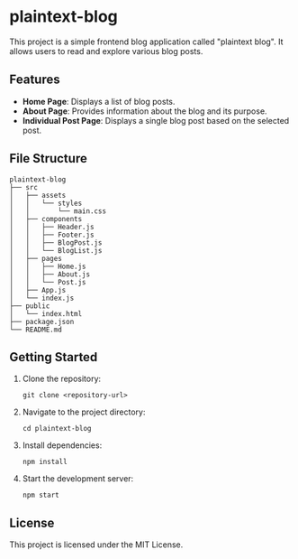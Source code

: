 # plaintext-blog

This project is a simple frontend blog application called "plaintext blog". It allows users to read and explore various blog posts.

## Features

- **Home Page**: Displays a list of blog posts.
- **About Page**: Provides information about the blog and its purpose.
- **Individual Post Page**: Displays a single blog post based on the selected post.

## File Structure

```
plaintext-blog
├── src
│   ├── assets
│   │   └── styles
│   │       └── main.css
│   ├── components
│   │   ├── Header.js
│   │   ├── Footer.js
│   │   ├── BlogPost.js
│   │   └── BlogList.js
│   ├── pages
│   │   ├── Home.js
│   │   ├── About.js
│   │   └── Post.js
│   ├── App.js
│   └── index.js
├── public
│   └── index.html
├── package.json
└── README.md
```

## Getting Started

1. Clone the repository:
   ```
   git clone <repository-url>
   ```

2. Navigate to the project directory:
   ```
   cd plaintext-blog
   ```

3. Install dependencies:
   ```
   npm install
   ```

4. Start the development server:
   ```
   npm start
   ```

## License

This project is licensed under the MIT License.